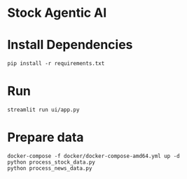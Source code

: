 # Stock Agentic AI

# Install Dependencies
```shell
pip install -r requirements.txt
```

# Run
```shell
streamlit run ui/app.py
```

# Prepare data
```shell
docker-compose -f docker/docker-compose-amd64.yml up -d 
python process_stock_data.py
python process_news_data.py
```